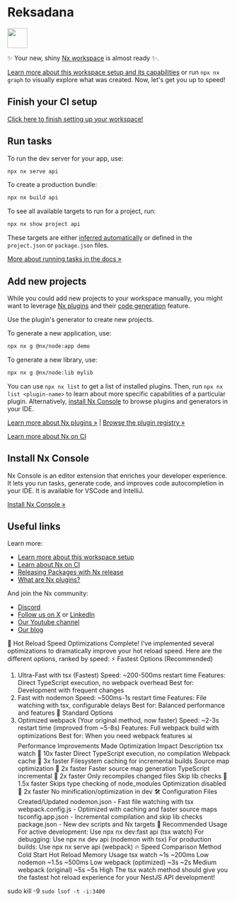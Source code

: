 # Reksadana

<a alt="Nx logo" href="https://nx.dev" target="_blank" rel="noreferrer"><img src="https://raw.githubusercontent.com/nrwl/nx/master/images/nx-logo.png" width="45"></a>

✨ Your new, shiny [Nx workspace](https://nx.dev) is almost ready ✨.

[Learn more about this workspace setup and its capabilities](https://nx.dev/nx-api/node?utm_source=nx_project&amp;utm_medium=readme&amp;utm_campaign=nx_projects) or run `npx nx graph` to visually explore what was created. Now, let's get you up to speed!

## Finish your CI setup

[Click here to finish setting up your workspace!](https://cloud.nx.app/connect/OZjEMQagCt)


## Run tasks

To run the dev server for your app, use:

```sh
npx nx serve api
```

To create a production bundle:

```sh
npx nx build api
```

To see all available targets to run for a project, run:

```sh
npx nx show project api
```

These targets are either [inferred automatically](https://nx.dev/concepts/inferred-tasks?utm_source=nx_project&utm_medium=readme&utm_campaign=nx_projects) or defined in the `project.json` or `package.json` files.

[More about running tasks in the docs &raquo;](https://nx.dev/features/run-tasks?utm_source=nx_project&utm_medium=readme&utm_campaign=nx_projects)

## Add new projects

While you could add new projects to your workspace manually, you might want to leverage [Nx plugins](https://nx.dev/concepts/nx-plugins?utm_source=nx_project&utm_medium=readme&utm_campaign=nx_projects) and their [code generation](https://nx.dev/features/generate-code?utm_source=nx_project&utm_medium=readme&utm_campaign=nx_projects) feature.

Use the plugin's generator to create new projects.

To generate a new application, use:

```sh
npx nx g @nx/node:app demo
```

To generate a new library, use:

```sh
npx nx g @nx/node:lib mylib
```

You can use `npx nx list` to get a list of installed plugins. Then, run `npx nx list <plugin-name>` to learn about more specific capabilities of a particular plugin. Alternatively, [install Nx Console](https://nx.dev/getting-started/editor-setup?utm_source=nx_project&utm_medium=readme&utm_campaign=nx_projects) to browse plugins and generators in your IDE.

[Learn more about Nx plugins &raquo;](https://nx.dev/concepts/nx-plugins?utm_source=nx_project&utm_medium=readme&utm_campaign=nx_projects) | [Browse the plugin registry &raquo;](https://nx.dev/plugin-registry?utm_source=nx_project&utm_medium=readme&utm_campaign=nx_projects)


[Learn more about Nx on CI](https://nx.dev/ci/intro/ci-with-nx#ready-get-started-with-your-provider?utm_source=nx_project&utm_medium=readme&utm_campaign=nx_projects)

## Install Nx Console

Nx Console is an editor extension that enriches your developer experience. It lets you run tasks, generate code, and improves code autocompletion in your IDE. It is available for VSCode and IntelliJ.

[Install Nx Console &raquo;](https://nx.dev/getting-started/editor-setup?utm_source=nx_project&utm_medium=readme&utm_campaign=nx_projects)

## Useful links

Learn more:

- [Learn more about this workspace setup](https://nx.dev/nx-api/node?utm_source=nx_project&amp;utm_medium=readme&amp;utm_campaign=nx_projects)
- [Learn about Nx on CI](https://nx.dev/ci/intro/ci-with-nx?utm_source=nx_project&utm_medium=readme&utm_campaign=nx_projects)
- [Releasing Packages with Nx release](https://nx.dev/features/manage-releases?utm_source=nx_project&utm_medium=readme&utm_campaign=nx_projects)
- [What are Nx plugins?](https://nx.dev/concepts/nx-plugins?utm_source=nx_project&utm_medium=readme&utm_campaign=nx_projects)

And join the Nx community:
- [Discord](https://go.nx.dev/community)
- [Follow us on X](https://twitter.com/nxdevtools) or [LinkedIn](https://www.linkedin.com/company/nrwl)
- [Our Youtube channel](https://www.youtube.com/@nxdevtools)
- [Our blog](https://nx.dev/blog?utm_source=nx_project&utm_medium=readme&utm_campaign=nx_projects)

🚀 Hot Reload Speed Optimizations Complete!
I've implemented several optimizations to dramatically improve your hot reload speed. Here are the different options, ranked by speed:
⚡ Fastest Options (Recommended)
1. Ultra-Fast with tsx (Fastest)
Speed: ~200-500ms restart time
Features: Direct TypeScript execution, no webpack overhead
Best for: Development with frequent changes
2. Fast with nodemon
Speed: ~500ms-1s restart time
Features: File watching with tsx, configurable delays
Best for: Balanced performance and features
🔧 Standard Options
3. Optimized webpack (Your original method, now faster)
Speed: ~2-3s restart time (improved from ~5-8s)
Features: Full webpack build with optimizations
Best for: When you need webpack features
📊 Performance Improvements Made
Optimization	Impact	Description
tsx watch	🚀 10x faster	Direct TypeScript execution, no compilation
Webpack cache	🚀 3x faster	Filesystem caching for incremental builds
Source map optimization	🚀 2x faster	Faster source map generation
TypeScript incremental	🚀 2x faster	Only recompiles changed files
Skip lib checks	🚀 1.5x faster	Skips type checking of node_modules
Optimization disabled	🚀 2x faster	No minification/optimization in dev
🛠️ Configuration Files Created/Updated
nodemon.json - Fast file watching with tsx
webpack.config.js - Optimized with caching and faster source maps
tsconfig.app.json - Incremental compilation and skip lib checks
package.json - New dev scripts and Nx targets
🎯 Recommended Usage
For active development: Use npx nx dev:fast api (tsx watch)
For debugging: Use npx nx dev api (nodemon with tsx)
For production builds: Use npx nx serve api (webpack)
🔥 Speed Comparison
Method	Cold Start	Hot Reload	Memory Usage
tsx watch	~1s	~200ms	Low
nodemon	~1.5s	~500ms	Low
webpack (optimized)	~3s	~2s	Medium
webpack (original)	~5s	~5s	High
The tsx watch method should give you the fastest hot reload experience for your NestJS API development!


sudo kill -9 `sudo lsof -t -i:3400`
